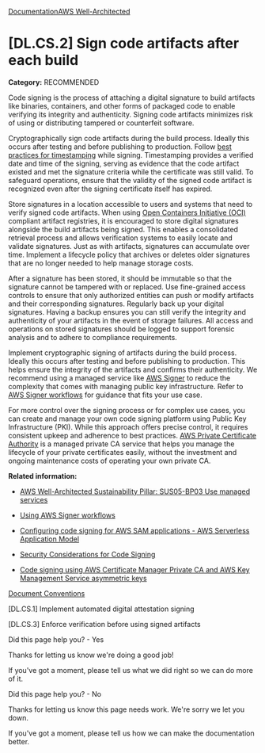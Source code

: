 [Documentation](/index.html)[AWS Well-Architected](devops-guidance.html)

# [DL.CS.2] Sign code artifacts after each build

**Category:** RECOMMENDED

Code signing is the process of attaching a digital signature to build artifacts like binaries, containers, and other forms of packaged code to enable verifying its integrity and authenticity. Signing code artifacts minimizes risk of using or distributing tampered or counterfeit software.

Cryptographically sign code artifacts during the build process. Ideally this occurs after testing and before publishing to production. Follow [best practices for timestamping](https://www.digicert.com/blog/best-practices-timestamping) while signing. Timestamping provides a verified date and time of the signing, serving as evidence that the code artifact existed and met the signature criteria while the certificate was still valid. To safeguard operations, ensure that the validity of the signed code artifact is recognized even after the signing certificate itself has expired.

Store signatures in a location accessible to users and systems that need to verify signed code artifacts. When using [Open Containers Initiative (OCI)](https://opencontainers.org/) compliant artifact registries, it is encouraged to store digital signatures alongside the build artifacts being signed. This enables a consolidated retrieval process and allows verification systems to easily locate and validate signatures. Just as with artifacts, signatures can accumulate over time. Implement a lifecycle policy that archives or deletes older signatures that are no longer needed to help manage storage costs.

After a signature has been stored, it should be immutable so that the signature cannot be tampered with or replaced. Use fine-grained access controls to ensure that only authorized entities can push or modify artifacts and their corresponding signatures. Regularly back up your digital signatures. Having a backup ensures you can still verify the integrity and authenticity of your artifacts in the event of storage failures. All access and operations on stored signatures should be logged to support forensic analysis and to adhere to compliance requirements.

Implement cryptographic signing of artifacts during the build process. Ideally this occurs after testing and before publishing to production. This helps ensure the integrity of the artifacts and confirms their authenticity. We recommend using a managed service like [AWS Signer](https://docs.aws.amazon.com/signer/latest/developerguide/Welcome.html) to reduce the complexity that comes with managing public key infrastructure. Refer to [AWS Signer workflows](https://docs.aws.amazon.com/signer/latest/developerguide/workflows.html) for guidance that fits your use case.

For more control over the signing process or for complex use cases, you can create and manage your own code signing platform using Public Key Infrastructure (PKI). While this approach offers precise control, it requires consistent upkeep and adherence to best practices. [AWS Private Certificate Authority](https://aws.amazon.com/private-ca/) is a managed private CA service that helps you manage the lifecycle of your private certificates easily, without the investment and ongoing maintenance costs of operating your own private CA.

**Related information:**

* [AWS Well-Architected Sustainability Pillar: SUS05-BP03 Use managed services](https://docs.aws.amazon.com/wellarchitected/latest/sustainability-pillar/sus_sus_hardware_a4.html)

* [Using AWS Signer workflows](https://docs.aws.amazon.com/signer/latest/developerguide/workflows.html)

* [Configuring code signing for AWS SAM applications - AWS Serverless Application Model](https://docs.aws.amazon.com/serverless-application-model/latest/developerguide/authoring-codesigning.html)

* [Security Considerations for Code Signing](https://nvlpubs.nist.gov/nistpubs/CSWP/NIST.CSWP.01262018.pdf)

* [Code signing using AWS Certificate Manager Private CA and AWS Key Management Service asymmetric keys](https://aws.amazon.com/blogs/security/code-signing-aws-certificate-manager-private-ca-aws-key-management-service-asymmetric-keys/)


[Document Conventions](/general/latest/gr/docconventions.html)

\[DL.CS.1] Implement automated digital attestation signing

\[DL.CS.3] Enforce verification before using signed artifacts

Did this page help you? - Yes

Thanks for letting us know we're doing a good job!

If you've got a moment, please tell us what we did right so we can do more of it.

Did this page help you? - No

Thanks for letting us know this page needs work. We're sorry we let you down.

If you've got a moment, please tell us how we can make the documentation better.</awsdocs-view></awsui-app-layout>